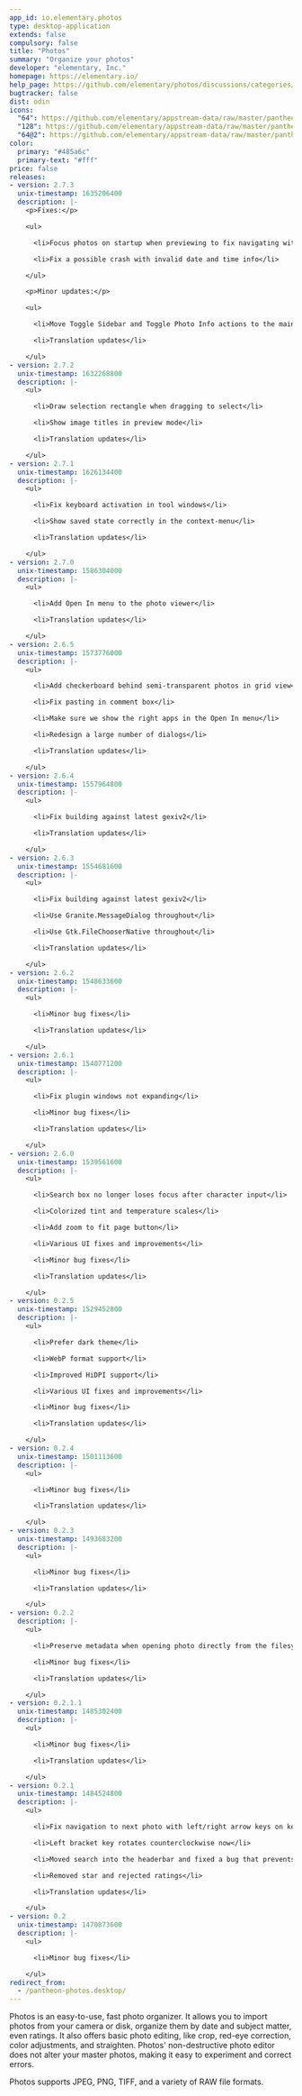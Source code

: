 ```yaml
---
app_id: io.elementary.photos
type: desktop-application
extends: false
compulsory: false
title: "Photos"
summary: "Organize your photos"
developer: "elementary, Inc."
homepage: https://elementary.io/
help_page: https://github.com/elementary/photos/discussions/categories/q-a
bugtracker: false
dist: odin
icons:
  "64": https://github.com/elementary/appstream-data/raw/master/pantheon-data/main/icons/64x64/pantheon-photos_io.elementary.photos.png
  "128": https://github.com/elementary/appstream-data/raw/master/pantheon-data/main/icons/128x128/pantheon-photos_io.elementary.photos.png
  "64@2": https://github.com/elementary/appstream-data/raw/master/pantheon-data/main/icons/64x64@2/pantheon-photos_io.elementary.photos.png
color:
  primary: "#485a6c"
  primary-text: "#fff"
price: false
releases:
- version: 2.7.3
  unix-timestamp: 1635206400
  description: |-
    <p>Fixes:</p>

    <ul>

      <li>Focus photos on startup when previewing to fix navigating with left and right arrow keys</li>

      <li>Fix a possible crash with invalid date and time info</li>

    </ul>

    <p>Minor updates:</p>

    <ul>

      <li>Move Toggle Sidebar and Toggle Photo Info actions to the main menubutton</li>

      <li>Translation updates</li>

    </ul>
- version: 2.7.2
  unix-timestamp: 1632268800
  description: |-
    <ul>

      <li>Draw selection rectangle when dragging to select</li>

      <li>Show image titles in preview mode</li>

      <li>Translation updates</li>

    </ul>
- version: 2.7.1
  unix-timestamp: 1626134400
  description: |-
    <ul>

      <li>Fix keyboard activation in tool windows</li>

      <li>Show saved state correctly in the context-menu</li>

      <li>Translation updates</li>

    </ul>
- version: 2.7.0
  unix-timestamp: 1586304000
  description: |-
    <ul>

      <li>Add Open In menu to the photo viewer</li>

      <li>Translation updates</li>

    </ul>
- version: 2.6.5
  unix-timestamp: 1573776000
  description: |-
    <ul>

      <li>Add checkerboard behind semi-transparent photos in grid view</li>

      <li>Fix pasting in comment box</li>

      <li>Make sure we show the right apps in the Open In menu</li>

      <li>Redesign a large number of dialogs</li>

      <li>Translation updates</li>

    </ul>
- version: 2.6.4
  unix-timestamp: 1557964800
  description: |-
    <ul>

      <li>Fix building against latest gexiv2</li>

      <li>Translation updates</li>

    </ul>
- version: 2.6.3
  unix-timestamp: 1554681600
  description: |-
    <ul>

      <li>Fix building against latest gexiv2</li>

      <li>Use Granite.MessageDialog throughout</li>

      <li>Use Gtk.FileChooserNative throughout</li>

      <li>Translation updates</li>

    </ul>
- version: 2.6.2
  unix-timestamp: 1548633600
  description: |-
    <ul>

      <li>Minor bug fixes</li>

      <li>Translation updates</li>

    </ul>
- version: 2.6.1
  unix-timestamp: 1540771200
  description: |-
    <ul>

      <li>Fix plugin windows not expanding</li>

      <li>Minor bug fixes</li>

      <li>Translation updates</li>

    </ul>
- version: 2.6.0
  unix-timestamp: 1539561600
  description: |-
    <ul>

      <li>Search box no longer loses focus after character input</li>

      <li>Colorized tint and temperature scales</li>

      <li>Add zoom to fit page button</li>

      <li>Various UI fixes and improvements</li>

      <li>Minor bug fixes</li>

      <li>Translation updates</li>

    </ul>
- version: 0.2.5
  unix-timestamp: 1529452800
  description: |-
    <ul>

      <li>Prefer dark theme</li>

      <li>WebP format support</li>

      <li>Improved HiDPI support</li>

      <li>Various UI fixes and improvements</li>

      <li>Minor bug fixes</li>

      <li>Translation updates</li>

    </ul>
- version: 0.2.4
  unix-timestamp: 1501113600
  description: |-
    <ul>

      <li>Minor bug fixes</li>

      <li>Translation updates</li>

    </ul>
- version: 0.2.3
  unix-timestamp: 1493683200
  description: |-
    <ul>

      <li>Minor bug fixes</li>

      <li>Translation updates</li>

    </ul>
- version: 0.2.2
  description: |-
    <ul>

      <li>Preserve metadata when opening photo directly from the filesystem</li>

      <li>Minor bug fixes</li>

      <li>Translation updates</li>

    </ul>
- version: 0.2.1.1
  unix-timestamp: 1485302400
  description: |-
    <ul>

      <li>Minor bug fixes</li>

      <li>Translation updates</li>

    </ul>
- version: 0.2.1
  unix-timestamp: 1484524800
  description: |-
    <ul>

      <li>Fix navigation to next photo with left/right arrow keys on keyboard</li>

      <li>Left bracket key rotates counterclockwise now</li>

      <li>Moved search into the headerbar and fixed a bug that prevents typing into the searchbox</li>

      <li>Removed star and rejected ratings</li>

      <li>Translation updates</li>

    </ul>
- version: 0.2
  unix-timestamp: 1470873600
  description: |-
    <ul>

      <li>Minor bug fixes</li>

    </ul>
redirect_from:
  - /pantheon-photos.desktop/
---
```


<p>
      Photos is an easy-to-use, fast photo organizer. It allows you to import
      photos from your camera or disk, organize them by date and subject matter,
      even ratings. It also offers basic photo editing, like crop, red-eye correction,
      color adjustments, and straighten. Photos' non-destructive photo editor does
      not alter your master photos, making it easy to experiment and correct errors.
    </p>
<p>
      Photos supports JPEG, PNG, TIFF, and a variety of RAW file formats.
    </p>